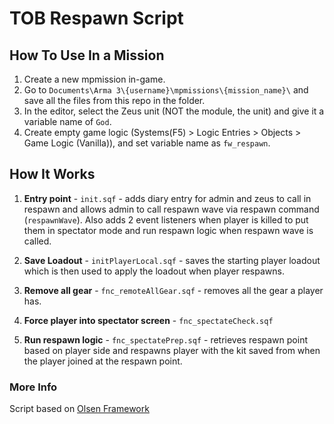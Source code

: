 # TOB Respawn Script

## How To Use In a Mission
1. Create a new mpmission in-game.
2. Go to `Documents\Arma 3\{username}\mpmissions\{mission_name}\` and save all the files from this repo in the folder.
3. In the editor, select the Zeus unit (NOT the module, the unit) and give it a variable name of `God`.
4. Create empty game logic (Systems(F5) > Logic Entries > Objects > Game Logic (Vanilla)), and set variable name as `fw_respawn`.

## How It Works
1. **Entry point** - `init.sqf` - adds diary entry for admin and zeus to call in respawn and allows admin to call respawn wave via respawn command (`respawnWave`). Also adds 2 event listeners when player is killed to put them in spectator mode and run respawn logic when respawn wave is called.

2. **Save Loadout** - `initPlayerLocal.sqf` - saves the starting player loadout which is then used to apply the loadout when player respawns.

3. **Remove all gear** - `fnc_remoteAllGear.sqf` - removes all the gear a player has.

4. **Force player into spectator screen** - `fnc_spectateCheck.sqf`

5. **Run respawn logic** - `fnc_spectatePrep.sqf` - retrieves respawn point based on player side and respawns player with the kit saved from when the player joined at the respawn point.

### More Info
Script based on [Olsen Framework](https://github.com/dklollol/Olsen-Framework-Arma-3)
